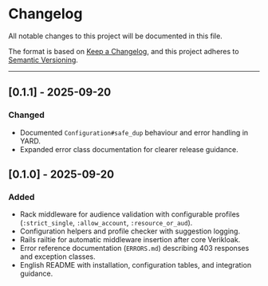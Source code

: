 # Changelog

All notable changes to this project will be documented in this file.

The format is based on [Keep a Changelog](https://keepachangelog.com/en/1.1.0/),
and this project adheres to [Semantic Versioning](https://semver.org/spec/v2.0.0.html).

---

## [0.1.1] - 2025-09-20

### Changed
- Documented `Configuration#safe_dup` behaviour and error handling in YARD.
- Expanded error class documentation for clearer release guidance.

## [0.1.0] - 2025-09-20

### Added
- Rack middleware for audience validation with configurable profiles (`:strict_single`, `:allow_account`, `:resource_or_aud`).
- Configuration helpers and profile checker with suggestion logging.
- Rails railtie for automatic middleware insertion after core Verikloak.
- Error reference documentation (`ERRORS.md`) describing 403 responses and exception classes.
- English README with installation, configuration tables, and integration guidance.
